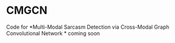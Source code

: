 # CMGCN
Code for *Multi-Modal Sarcasm Detection via Cross-Modal Graph Convolutional Network *
coming soon
